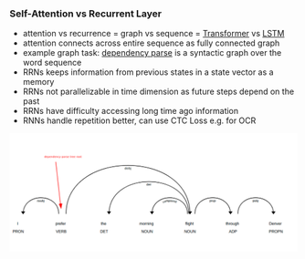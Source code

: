 ### Self-Attention vs Recurrent Layer
- attention vs recurrence = graph vs sequence = [Transformer](/ml/transformers-self-attention-mechanism-simplified) vs [LSTM](https://www.bioinf.jku.at/publications/older/2604.pdf) 
- attention connects across entire sequence as fully connected graph
- example graph task: [dependency parse](https://aclanthology.org/P05-1013.pdf) is a syntactic graph over the word sequence
- RRNs keeps information from previous states in a state vector as a memory
- RRNs not parallelizable in time dimension as future steps depend on the past
- RRNs have difficulty accessing long time ago information 
- RNNs handle repetition better, can use CTC Loss e.g. for OCR

![Dependency parse tree example from Spacy](/images/dependency-parse-tree.png)
